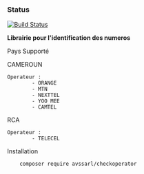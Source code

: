 ### Status
[![Build Status](https://travis-ci.org/gildastema/checkoperator.svg?branch=master)](https://travis-ci.org/gildastema/checkoperator.svg?branch=master)


**Librairie pour l'identification des numeros** 

Pays Supporté

CAMEROUN 

    Operateur : 
            - ORANGE
            - MTN
            - NEXTTEL
            - YOO MEE
            - CAMTEL
          
RCA
    
    Operateur :
            - TELECEL            
            
            
Installation

        composer require avssarl/checkoperator
        
               

